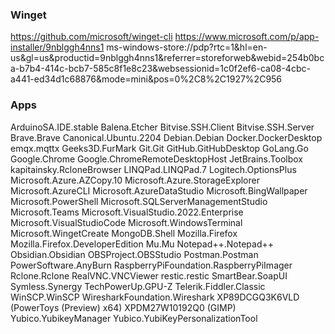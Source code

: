 ### Winget
https://github.com/microsoft/winget-cli
https://www.microsoft.com/p/app-installer/9nblggh4nns1
ms-windows-store://pdp?rtc=1&hl=en-us&gl=us&productid=9nblggh4nns1&referrer=storeforweb&webid=254b0bca-b7b4-414c-bcb7-585c8f1e8c23&websessionid=1c0f2ef6-ca08-4cbc-a441-ed34d1c68876&mode=mini&pos=0%2C8%2C1927%2C956

### Apps
ArduinoSA.IDE.stable
Balena.Etcher
Bitvise.SSH.Client
Bitvise.SSH.Server
Brave.Brave
Canonical.Ubuntu.2204
Debian.Debian
Docker.DockerDesktop
emqx.mqttx
Geeks3D.FurMark
Git.Git
GitHub.GitHubDesktop
GoLang.Go
Google.Chrome
Google.ChromeRemoteDesktopHost
JetBrains.Toolbox
kapitainsky.RcloneBrowser
LINQPad.LINQPad.7
Logitech.OptionsPlus
Microsoft.Azure.AZCopy.10
Microsoft.Azure.StorageExplorer
Microsoft.AzureCLI
Microsoft.AzureDataStudio
Microsoft.BingWallpaper
Microsoft.PowerShell
Microsoft.SQLServerManagementStudio
Microsoft.Teams
Microsoft.VisualStudio.2022.Enterprise
Microsoft.VisualStudioCode
Microsoft.WindowsTerminal
Microsoft.WingetCreate
MongoDB.Shell
Mozilla.Firefox
Mozilla.Firefox.DeveloperEdition
Mu.Mu
Notepad++.Notepad++
Obsidian.Obsidian
OBSProject.OBSStudio
Postman.Postman
PowerSoftware.AnyBurn
RaspberryPiFoundation.RaspberryPiImager
Rclone.Rclone
RealVNC.VNCViewer
restic.restic
SmartBear.SoapUI
Symless.Synergy
TechPowerUp.GPU-Z
Telerik.Fiddler.Classic
WinSCP.WinSCP
WiresharkFoundation.Wireshark
XP89DCGQ3K6VLD (PowerToys (Preview) x64)
XPDM27W10192Q0 (GIMP)
Yubico.YubikeyManager
Yubico.YubiKeyPersonalizationTool

